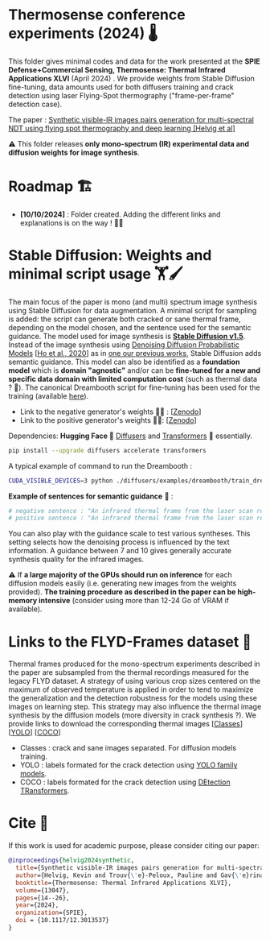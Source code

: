 # Thermosense conference experiments (2024) 🌡️
This folder gives minimal codes and data for the work presented at the __SPIE Defense+Commercial Sensing, Thermosense: Thermal Infrared Applications XLVI__ (April 2024) . We provide weights from Stable Diffusion fine-tuning, data amounts used for both diffusers training and crack detection using laser Flying-Spot thermography ("frame-per-frame" detection case). 

The paper : [Synthetic visible-IR images pairs generation for multi-spectral NDT using flying spot thermography and deep learning [Helvig et al]](https://doi.org/10.1117/12.3013537) 

⚠️ This folder releases __only mono-spectrum (IR) experimental data and diffusion weights for image synthesis__.


# Roadmap :building_construction:

- __[10/10/2024]__ : Folder created. Adding the different links and explanations is on the way ! :biking_man:

# Stable Diffusion: Weights and minimal script usage 🏋️🖌️

The main focus of the paper is mono (and multi) spectrum image synthesis using Stable Diffusion for data augmentation. A minimal script for sampling is added: the script can generate both cracked or sane thermal frame, depending on the model chosen, and the sentence used for the semantic guidance.
The model used for image synthesis is [__Stable Diffusion v1.5__](https://huggingface.co/stable-diffusion-v1-5/stable-diffusion-v1-5). Instead of the image synthesis using [Denoising Diffusion Probabilistic Models](https://github.com/lucidrains/denoising-diffusion-pytorch) [[Ho et al., 2020](https://arxiv.org/abs/2006.11239)] as in [one our previous works](https://doi.org/10.1080/17686733.2023.2266176), Stable Diffusion adds semantic guidance. This model can also be identified as a __foundation model__ which is __domain "agnostic"__ and/or can be __fine-tuned for a new and specific data domain with limited computation cost__ (such as thermal data ? 🙂). The canonical Dreambooth script for fine-tuning has been used for the training (available [here](https://huggingface.co/docs/diffusers/en/training/dreambooth)). <br>
* Link to the negative generator's weights 🏋️‍♂️ : [[Zenodo]()] <br>
* Link to the positive generator's weights 🏋️‍♀️: [[Zenodo]()] <br> 

Dependencies: __Hugging Face 🤗__ [Diffusers](https://huggingface.co/docs/diffusers/index) and [Transformers](https://huggingface.co/docs/transformers/en/index) 🤖 essentially. 

```bash
pip install --upgrade diffusers accelerate transformers
```

A typical example of command to run the Dreambooth : 
```bash
CUDA_VISIBLE_DEVICES=3 python ./diffusers/examples/dreambooth/train_dreambooth.py   --instance_data_dir=./positive   --output_dir=./out  --instance_prompt="An infrared thermal frame from the laser scan recording of a metallic part, with a surface crack."   --resolution=512   --train_batch_size=1   --gradient_accumulation_steps=1   --learning_rate=5e-6   --lr_scheduler="constant"   --lr_warmup_steps=0   --max_train_steps=10000   --pretrained_model_name_or_path="runwayml/stable-diffusion-v1-5" --train_text_encoder
```

__Example of sentences for semantic guidance__ 📘 : 
```python
# negative sentence : "An infrared thermal frame from the laser scan recording of a metallic part, without surface crack."
# positive sentence : "An infrared thermal frame from the laser scan recording of a metallic part, presenting a surface crack."
```
You can also play with the guidance scale to test various syntheses. This setting selects how the denoising process is influenced by the text information. A guidance between 7 and 10 gives generally accurate synthesis quality for the infrared images. 

⚠️ If __a large majority of the GPUs should run on inference__ for each diffusion models easily (i.e. generating new images from the weights provided). __The training procedure as described in the paper can be high-memory intensive__ (consider using more than 12-24 Go of VRAM if available).

# Links to the FLYD-Frames dataset 🎥
Thermal frames produced for the mono-spectrum experiments described in the paper are subsampled from the thermal recordings measured for the legacy FLYD dataset. A strategy of using various crop sizes centered on the maximum of observed temperature is applied in order to tend to maximize the generalization and the detection robustness for the models using these images on learning step. This strategy may also influence the thermal image synthesis by the diffusion models (more diversity in crack synthesis ?). 
We provide links to download the corresponding thermal images [[Classes]()] [[YOLO]()] [[COCO]()] 

- Classes : crack and sane images separated. For diffusion models training.
- YOLO : labels formated for the crack detection using [YOLO family models](https://github.com/ultralytics/ultralytics).
- COCO : labels formated for the crack detection using [DEtection TRansformers](https://github.com/facebookresearch/dino).
  
# Cite 🔖
If this work is used for academic purpose, please consider citing our paper: 

```bibtex
@inproceedings{helvig2024synthetic,
  title={Synthetic visible-IR images pairs generation for multi-spectral NDT using flying spot thermography and deep learning},
  author={Helvig, Kevin and Trouv{\'e}-Peloux, Pauline and Gav{\'e}rina, Ludovic and Roche, Jean-Michel and Abeloos, Baptiste},
  booktitle={Thermosense: Thermal Infrared Applications XLVI},
  volume={13047},
  pages={14--26},
  year={2024},
  organization={SPIE},
  doi = {10.1117/12.3013537}
}
```
